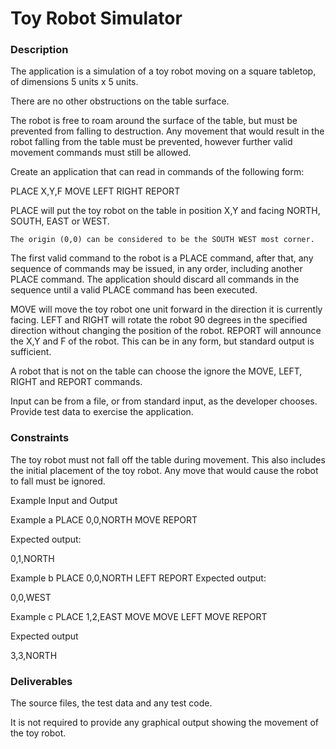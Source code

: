 # Toy Robot Simulator

### Description
The application is a simulation of a toy robot moving on a square tabletop, of dimensions 5 units x 5 units.

There are no other obstructions on the table surface.

The robot is free to roam around the surface of the table, but must be prevented from falling to destruction. Any movement that would result in the robot falling from the table must be prevented, however further valid movement commands must still be allowed.

Create an application that can read in commands of the following form:

PLACE X,Y,F
MOVE
LEFT
RIGHT
REPORT

PLACE will put the toy robot on the table in position X,Y and facing NORTH, SOUTH, EAST or WEST.

```The origin (0,0) can be considered to be the SOUTH WEST most corner.```

The first valid command to the robot is a PLACE command, after that, any sequence of commands may be issued, in any order, including another PLACE command. The application should discard all commands in the sequence until a valid PLACE command has been executed.

MOVE will move the toy robot one unit forward in the direction it is currently facing.
LEFT and RIGHT will rotate the robot 90 degrees in the specified direction without changing the position of the robot.
REPORT will announce the X,Y and F of the robot. This can be in any form, but standard output is sufficient.

A robot that is not on the table can choose the ignore the MOVE, LEFT, RIGHT and REPORT commands.

Input can be from a file, or from standard input, as the developer chooses.
Provide test data to exercise the application.

### Constraints
The toy robot must not fall off the table during movement. This also includes the initial placement of the toy robot.
Any move that would cause the robot to fall must be ignored.

Example Input and Output

Example a
PLACE 0,0,NORTH
MOVE
REPORT

Expected output:

0,1,NORTH

Example b
PLACE 0,0,NORTH
LEFT
REPORT
Expected output:

0,0,WEST

Example c
PLACE 1,2,EAST
MOVE
MOVE
LEFT
MOVE
REPORT

Expected output

3,3,NORTH

### Deliverables
The source files, the test data and any test code.

It is not required to provide any graphical output showing the movement of the toy robot.